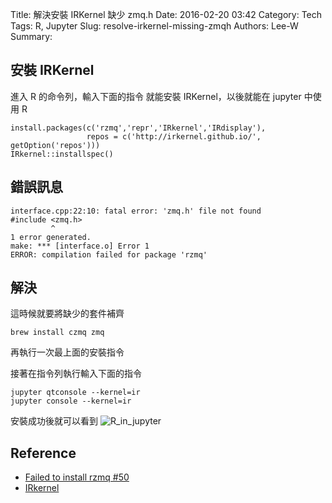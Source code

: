 Title: 解決安裝 IRKernel 缺少 zmq.h 
Date: 2016-02-20 03:42
Category: Tech
Tags: R, Jupyter
Slug: resolve-irkernel-missing-zmqh
Authors: Lee-W
Summary:

<!--more-->

## 安裝 IRKernel

進入 R 的命令列，輸入下面的指令
就能安裝 IRKernel，以後就能在 jupyter 中使用 R

```text
install.packages(c('rzmq','repr','IRkernel','IRdisplay'),
                 repos = c('http://irkernel.github.io/', getOption('repos')))
IRkernel::installspec()
```

## 錯誤訊息

```text
interface.cpp:22:10: fatal error: 'zmq.h' file not found
#include <zmq.h>
         ^
1 error generated.
make: *** [interface.o] Error 1
ERROR: compilation failed for package 'rzmq'
```

## 解決

這時候就要將缺少的套件補齊

```shell
brew install czmq zmq
```

再執行一次最上面的安裝指令

接著在指令列執行輸入下面的指令

```shell
jupyter qtconsole --kernel=ir
jupyter console --kernel=ir
```

安裝成功後就可以看到
![R_in_jupyter]({static}/images/posts-image/2016-02-20-resolve-irkernel-missing-zmqh/pWf6j0q.png)

## Reference
* [Failed to install rzmq #50](https://github.com/IRkernel/IRkernel/issues/50)
* [IRkernel](https://github.com/IRkernel/IRkernel)
